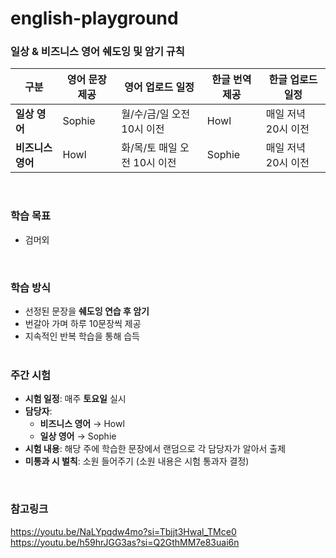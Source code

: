 # english-playground

### **일상 & 비즈니스 영어 쉐도잉 및 암기 규칙**  

| 구분             | 영어 문장 제공 |  영어 업로드 일정 | 한글 번역 제공 | 한글 업로드 일정 |
|----------------|--------------|--------------|----------------|----------------|
| **일상 영어**   | Sophie       | 월/수/금/일 오전 10시 이전 | Howl  | 매일 저녁 20시 이전 |
| **비즈니스 영어** | Howl         | 화/목/토 매일 오전 10시 이전  | Sophie | 매일 저녁 20시 이전  |


&nbsp;   

### 학습 목표
- 검머외


&nbsp;   
### **학습 방식**  
- 선정된 문장을 **쉐도잉 연습 후 암기**  
- 번갈아 가며 하루 10문장씩 제공  
- 지속적인 반복 학습을 통해 습득  
&nbsp;   
### **주간 시험**  
- **시험 일정**: 매주 **토요일** 실시  
- **담당자**:  
  - **비즈니스 영어** → Howl  
  - **일상 영어** → Sophie  
- **시험 내용**: 해당 주에 학습한 문장에서 랜덤으로 각 담당자가 알아서 출제
- **미통과 시 벌칙**: 소원 들어주기 (소원 내용은 시험 통과자 결정)  

&nbsp;   
### 참고링크 
https://youtu.be/NaLYpqdw4mo?si=Tbjjt3Hwal_TMce0 <br>
https://youtu.be/h59hrJGG3as?si=Q2GthMM7e83uai6n



